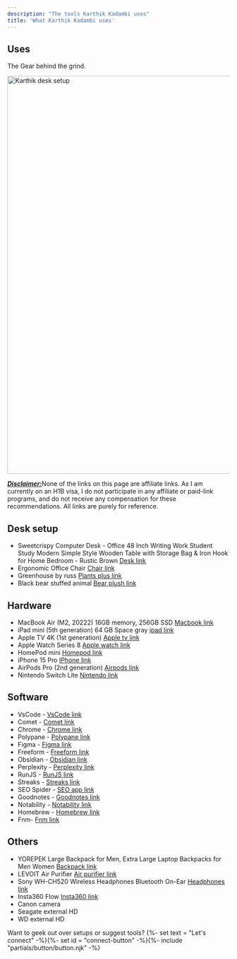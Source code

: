 ```yaml
---
description: "The tools Karthik Kadambi uses"
title: 'What Karthik Kadambi uses'
---
```

<section class="section-inset" aria-label="Hero section on what Karthik Kadambi uses">
  <div class="flow">
    <h1 class="header-branding">Uses</h1>
    <p>The Gear behind the grind.</p>
  </div>
</section>
<section class="uses" aria-label="Uses list">
  <img src="/assets/images/site/desk_setup.png" style="margin: auto;" alt="Karthik desk setup" width="1200" height="900" fetchpriority="high"/>
  <p><b><i><u>Disclaimer:</u></i></b>None of the links on this page are affiliate links. As I am currently on an H1B visa, I do not participate in any affiliate or paid-link programs, and do not receive any compensation for these recommendations. All links are purely for reference.</p>
  <h2 class="header-branding">Desk setup</h2>
  <ul>
    <li>Sweetcrispy Computer Desk - Office 48 Inch Writing Work Student Study Modern Simple Style Wooden Table with Storage Bag & Iron Hook for Home Bedroom - Rustic Brown <a href="https://a.co/d/huTmnja" target="_blank" rel="nofollow">Desk link</a></li>
    <li>Ergonomic Office Chair  <a href="https://a.co/d/7X2FuSY" target="_blank" rel="nofollow">Chair link</a></li>
    <li>Greenhouse by russ <a href="https://www.costco.com/p/-/greenhouse-by-russ-12-inch-plush-plants-3-pack/4000237285?catalogId=10701&langId=-1&partNumber=4000237285&storeId=10301&krypto=1rxXZZN3ok31yqofL6%2BMx%2BGeU2o0oKyyVX9z4lm5%2BXvTG5nl2E%2Fvp8WCD0jFoC8Tb4IL1mA4wFAlBanRfXofL5lup%2FUf8rDdE6SDoqx%2FskExeJjeA3yzysJMsICKYtGBQKL46sHM8NEEfwxYej1fNM1tErZlQt67L6eJ%2BpN71c0bA%2By2v0M83dSj5nxrGyA7KbFUggc5MYEU4UDcYWCF7pOkkKsnAqvst6hzQO2aFfQwOqWc5Fk6HKiZL9hazz4mVWh4sVORJs3lR1RQtUNOK13fABz9lIYHioh7s1IdXdjD%2FIHPUpBklNJ4BI8SWdbzHuISgAxe6PPmeCT%2F0e3kc4H6utf2166gHmdjtKcJ9bdWUR2BrmzBMj0%2F8yNoSwxDQA%2BBkcxTWD26l4YqiNXFpxYuM%2BcTJwAVVuaIg9FwAUXLtvPWy%2FIsTyRxQ2wphrN468HfAIHhWSm9Qw6P%2FFZADzZktYXpLoAW5peV5RqyrfAloTG3omfv%2BP7RIMtpuXDYcyGpQ%2FbagLJhzFQf4jesZPgjomtS9VjRRz9LlD8mwNi8Cwbjx6inpJFDfgVLMYuva47cGd0zPSs3JzCgG2tef7E%2B6SZ6cotljH61lxG5oAE603oWLWP7ofoDebv%2FZco1I8%2B3wJuI13gwfuFGhjzwlFedV%2FpU6kdaTLtvV9OxzjEltYtBK5j0qpYsLSA01iQdxZQSVF77PBs0ct2XY9%2BmmZm%2F%2FtB%2FMwkpWFlaQvoVX6c4C%2FlGJo7xRb3w%2Bm2Rg579sy86gp5Dl3iyosKo4T3vHYdXvyqs12FuBAtHnUpzMkgnvFK14Bn8uDQmynUzK3GFna9g9yekC7phXYY5weMz6A4TjrWIdA96ZAlfskp%2BVjByCSLA8Tm3yG6MKfJpJGHtcS2xoaQCq54RxR%2FqAyOWwsmbw%2BNAxycbUFQdOZeSUzy2lblnddVnWgBbZsCGEi0%2FThFZnMb71bEpUPogqMJqQoiIfYP0on5X5rAB3nRjn91BhEzlbX%2BCGXMiU1ChzmDFroOhXMqWwei6j317zFF3clA4H%2BwDcjMlLDplCouxvuHszbK9US3aAD0n%2BGnr5p00HEC9PMP5o64AoFyvzyowvsvFLUjMgMEoIc6c8fbhHCNIE6KdN9enR0JPfsDnCeZMVg2oxNnCtC9ItPWyN48C5wVkaqkYBFu0xkL2PUiVrBRgQSj%2BsjW754oAlqkgpkd9mgm9TkkvWWa4NLBC6B3WcvyqARWWj7cJkEPtSFHMyyRiIvE%2FCxn6Cf8fpLmgl4D3%2FCtPCHbm3IDWgbHdifLv9VOMRzLySJTpQNYdl5l%2FuXAZV2cXP8jL4ly6d6vz6hw48uaev8QZAv2NkStWxJ8B7hdyRXW5US5UR%2BXj2EnMXlE6oK2EEPd2X2GduK8eEtP7xNUfHOihehCdjb9sN4h4wAaZAaUKyCfu3DEzV4ek%2BnPgyW8fkr1afNX%2BWK6c7C1%2Fq2Z09dWA6c%2B0ukpI8kpjae%2B7ZbMs7h%2BGajv9va%2BoWw0FxpyImpAsxCMQGuHxCE0PTgzERU7rTZNoOuETdEsh8%2FqZGQ%2BK%2FVX4DZ3dsnIlNQ3Zjl1ylYIJOec%2BbZh%2BACEA%2BGoxrBON5fmeQEXrlQBFw6FH7dnLE85C9plYjzRY1yw4f2dW7Il8WQ20qAvW4TwvnpmeT8628oR24FEH0kV1AXm6HW%2FUjGl217gD8rEF4douf%2F%2FdRXXhdSrUg8o8ETmKq50B6IRWV%2Fh%2B8apph5%2BvQV%2BlX3iWrIR2GyPARryUhzqVIkOMXP8W1gc%2BUhwif22VHwtz83PQ%2FNdXIe38lQcukqZsP4rth1HLhwu0araQPPfGT8KQrHOlTuuLgGtQlugYe8BGHuAtutzWkEdZ%2B23xRBDmMrBQNtS1dg0ORb9K4Ao%3D" target="_blank" rel="nofollow">Plants plus link</a></li>
    <li>Black bear stuffed animal <a href="https://thenationalparkstore.com/products/ck-black-bear-stuffed-animal-12?_pos=3&_sid=e779f7ab4&_ss=r" target="_blank" rel="nofollow">Bear plush link</a></li>
  </ul>
  <h2 class="header-branding">Hardware</h2>
  <ul>
    <li>MacBook Air (M2, 20222) 16GB memory, 256GB SSD <a href="https://support.apple.com/en-us/111867" target="_blank" rel="nofollow">Macbook link</a></li>
    <li>iPad mini (5th generation) 64 GB Space gray <a href="https://support.apple.com/en-us/111904" target="_blank" rel="nofollow">ipad link</a></li>
    <li>Apple TV 4K (1st generation) <a href="https://support.apple.com/en-us/111929" target="_blank" rel="nofollow">Apple tv link</a></li>
    <li>Apple Watch Series 8 <a href="https://support.apple.com/en-us/111848" target="_blank" rel="nofollow">Apple watch link</a></li>
    <li>HomePod mini <a href="https://www.apple.com/homepod-mini/" target="_blank" rel="nofollow">Homepod link</a></li>
    <li>iPhone 15 Pro <a href="https://support.apple.com/en-us/111829" target="_blank" rel="nofollow">IPhone link</a></li>
    <li>AirPods Pro (2nd generation) <a href="https://support.apple.com/en-us/docs/airpods/300992" target="_blank" rel="nofollow">Airpods link</a></li>
    <li>Nintendo Switch Lite  <a href="https://www.nintendo.com/us/gaming-systems/switch/lite/" target="_blank" rel="nofollow">Nintendo link</a></li>
  </ul>
  <h2 class="header-branding">Software</h2>
  <ul>
    <li>VsCode - <a href="https://code.visualstudio.com/" target="_blank" rel="nofollow">VsCode link</a></li>
    <li>Comet - <a href="https://www.perplexity.ai/comet" target="_blank" rel="nofollow">Comet link</a></li>
    <li>Chrome - <a href="https://www.google.com/chrome/" target="_blank" rel="nofollow">Chrome link</a></li>
    <li>Polypane - <a href="https://polypane.app/" target="_blank" rel="nofollow">Polypane link</a></li>
    <li>Figma - <a href="https://www.figma.com/" target="_blank" rel="nofollow">Figma link</a></li>
    <li>Freeform - <a href="https://apps.apple.com/us/app/freeform/id6443742539" target="_blank" rel="nofollow">Freeform link</a></li>
    <li>Obsidian - <a href="https://obsidian.md/" target="_blank" rel="nofollow">Obsidian link</a></li>
    <li>Perplexity - <a href="https://www.perplexity.ai/" target="_blank" rel="nofollow">Perplexity link</a></li>
    <li>RunJS -  <a href="https://runjs.app/" target="_blank" rel="nofollow">RunJS link</a></li>
    <li>Streaks - <a href="https://streaksapp.com/" target="_blank" rel="nofollow">Streaks link</a></li>
    <li>SEO Spider - <a href="https://www.screamingfrog.co.uk/seo-spider/" target="_blank" rel="nofollow">SEO app link</a></li>
    <li>Goodnotes - <a href="https://www.goodnotes.com/" target="_blank" rel="nofollow">Goodnotes link</a></li>
    <li>Notability - <a href="https://notability.com/" target="_blank" rel="nofollow">Notability link</a></li>
    <li>Homebrew - <a href="https://brew.sh/" target="_blank" rel="nofollow">Homebrew link</a></li>
    <li>Fnm- <a href="https://github.com/Schniz/fnm" target="_blank" rel="nofollow">Fnm link</a></li>
  </ul>
  <h2 class="header-branding">Others</h2>
  <ul>
    <li>YOREPEK Large Backpack for Men, Extra Large Laptop Backpacks for Men Women <a href="https://a.co/d/f0d0BfR" target="_blank" rel="nofollow">Backpack link</a></li>
    <li>LEVOIT Air Purifier <a href="https://a.co/d/hiGu3DG" target="_blank" rel="nofollow">Air purifier link</a></li>
    <li>Sony WH-CH520 Wireless Headphones Bluetooth On-Ear <a href="https://a.co/d/5Xl1niT" target="_blank" rel="nofollow">Headphones link</a></li>
    <li>Insta360 Flow <a href="https://store.insta360.com/product/flow?c=2217&from=nav_product&_gl=1*rrmxue*_up*MQ..*_ga*MTI0MzkwNDMwMS4xNzYwNjQzNjEw*_ga_46QD011RHK*czE3NjA2NDM2MDkkbzEkZzEkdDE3NjA2NDM2MjEkajQ4JGwwJGgw*_ga_7TV2BE92TS*czE3NjA2NDM2MDkkbzEkZzEkdDE3NjA2NDM2MjEkajQ4JGwwJGgw" target="_blank" rel="nofollow">Insta360 link</a></li>
    <li>Canon camera</li>
    <li>Seagate external HD</li>
    <li>WD external HD</li>
  </ul>
  <p>
    Want to geek out over setups or suggest tools?
    {%- set text = "Let's connect" -%}{%- set id = "connect-button" -%}{%- include "partials/button/button.njk" -%}
  </p>
</section>